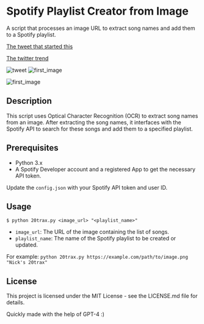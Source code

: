 # Spotify Playlist Creator from Image

A script that processes an image URL to extract song names and add them to a Spotify playlist.


[The tweet that started this](https://twitter.com/heathensquirrel/status/1693203564703653956)

[The twitter trend](https://twitter.com/hashtag/20tracks?src=hashtag_click)


![tweet](https://i.imgur.com/wGtgjo3.png)
![first_image](https://i.imgur.com/KOIEKhB.png)

![first_image](https://i.imgur.com/ZeF6UMm.png)

## Description

This script uses Optical Character Recognition (OCR) to extract song names from an image. After extracting the song names, it interfaces with the Spotify API to search for these songs and add them to a specified playlist.

## Prerequisites

- Python 3.x
- A Spotify Developer account and a registered App to get the necessary API token.

Update the `config.json` with your Spotify API token and user ID.

## Usage

`$ python 20trax.py <image_url> "<playlist_name>"`

- `image_url`: The URL of the image containing the list of songs.
- `playlist_name`: The name of the Spotify playlist to be created or updated.

For example:
`python 20trax.py https://example.com/path/to/image.png "Nick's 20trax"`

## License

This project is licensed under the MIT License - see the LICENSE.md file for details.

Quickly made with the help of GPT-4 :)
